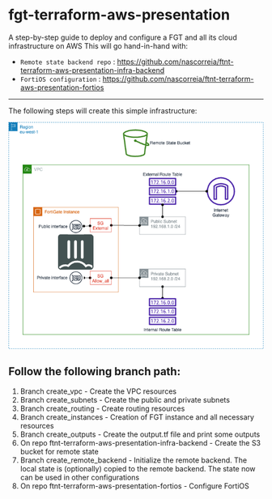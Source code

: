 # fgt-terraform-aws-presentation
A step-by-step guide to deploy and configure a FGT and all its cloud infrastructure on AWS
This will go hand-in-hand with:

- `Remote state backend repo` : https://github.com/nascorreia/ftnt-terraform-aws-presentation-infra-backend
- `FortiOS configuration` : https://github.com/nascorreia/ftnt-terraform-aws-presentation-fortios

----

The following steps will create this simple infrastructure:

![](https://github.com/nascorreia/ftnt-terraform-aws-presentation/blob/267475f7ba3dd54582d1244be5eb825f4f83c403/AWS-Terraform-Presentation.drawio.png)

## Follow the following branch path:

1. Branch create_vpc - Create the VPC resources
2. Branch create_subnets - Create the public and private subnets
3. Branch create_routing - Create routing resources
4. Branch create_instances - Creation of FGT instance and all necessary resources
5. Branch create_outputs - Create the output.tf file and print some outputs
6. On repo ftnt-terraform-aws-presentation-infra-backend - Create the S3 bucket for remote state
7. Branch create_remote_backend - Initialize the remote backend. The local state is (optionally) copied to the remote backend. The state now can be used in other configurations
8. On repo ftnt-terraform-aws-presentation-fortios - Configure FortiOS 
